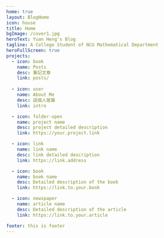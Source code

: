```yaml
---
home: true
layout: BlogHome
icon: house
title: Home
bgImage: /cover1.jpg
heroText: Yuan Heng's Blog
tagline: A College Student of NCU Mathematical Department
heroFullScreen: true
projects:
  - icon: book
    name: Posts
    desc: 筆記文章
    link: posts/
  
  - icon: user
    name: About Me
    desc: 這個人是誰
    link: intro

  - icon: folder-open
    name: project name
    desc: project detailed description
    link: https://your.project.link

  - icon: link
    name: link name
    desc: link detailed description
    link: https://link.address

  - icon: book
    name: book name
    desc: Detailed description of the book
    link: https://link.to.your.book

  - icon: newspaper
    name: article name
    desc: Detailed description of the article
    link: https://link.to.your.article

footer: this is footer
---
```


<!-- This is a blog home page demo.

To use this layout, you should set both `layout: BlogHome` and `home: true` in the page front matter.

For related configuration docs, please see [blog homepage](https://theme-hope.vuejs.press/guide/blog/home.html). -->
